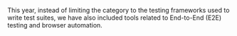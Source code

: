 This year, instead of limiting the category to the testing frameworks used to write test suites, we have also included tools related to End-to-End (E2E) testing and browser automation.
